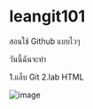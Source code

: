 # leangit101
สอนใช้ Github แบบไวๆ

วันนี้ฉันจะทำ

1.แล็บ Git
2.lab HTML

![image](https://www.google.com/url?sa=i&url=https%3A%2F%2Fwww.purina.co.th%2Farticles%2Fcats%2Fkitten%2Fhealth%2Fkittens-healthy-care-tips&psig=AOvVaw0F7OQgBu8UNCrqrR3b5IxW&ust=1687578913814000&source=images&cd=vfe&ved=0CA4QjRxqFwoTCNjmzMC_2P8CFQAAAAAdAAAAABAn.png)
